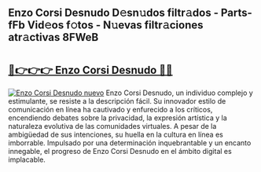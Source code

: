 ## Enzo Corsi Desnudo D𝚎sn𝚞dos filtr𝚊dos - Parts-fFb Vid𝚎os f𝚘tos - N𝚞evas filtr𝚊ciones atr𝚊ctivas 8FWeB

# <h2><a href="http://mbbwo8y.tromn.icu/?c=Enzo+Corsi+Desnudo">🔗👉👉👉 Enzo Corsi Desnudo 🔗🔗</a></h2>

[![Enzo Corsi Desnudo nuevo](https://i.imgur.com/pEAQMta.gif)](http://mbbwo8y.tromn.icu/?c=Enzo+Corsi+Desnudo)
Enzo Corsi Desnudo, un individuo complejo y estimulante, se resiste a la descripción fácil. Su innovador estilo de comunicación en línea ha cautivado y enfurecido a los críticos, encendiendo debates sobre la privacidad, la expresión artística y la naturaleza evolutiva de las comunidades virtuales. A pesar de la ambigüedad de sus intenciones, su huella en la cultura en línea es imborrable. Impulsado por una determinación inquebrantable y un encanto innegable, el progreso de Enzo Corsi Desnudo en el ámbito digital es implacable.
